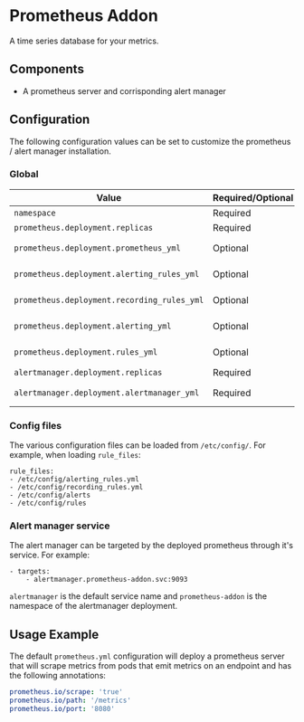 # Prometheus Addon

A time series database for your metrics.

## Components

- A prometheus server and corrisponding alert manager

## Configuration

The following configuration values can be set to customize the prometheus / alert manager installation.

### Global

| Value | Required/Optional | Description |
|-------|-------------------|-------------|
| `namespace` | Required | The namespace in which to deploy prometheus. |
| `prometheus.deployment.replicas` | Required | The number of prometheus replicas. |
| `prometheus.deployment.prometheus_yml` | Optional | The (global prometheus configuration)[https://www.prometheus.io/docs/prometheus/latest/configuration/configuration/] |
| `prometheus.deployment.alerting_rules_yml` | Optional | The (prometheus alerting rules)[https://www.prometheus.io/docs/prometheus/latest/configuration/alerting_rules/] |
| `prometheus.deployment.recording_rules_yml` | Optional | The (prometheus recording rules)[https://www.prometheus.io/docs/prometheus/latest/configuration/recording_rules/] |
| `prometheus.deployment.alerting_yml` | Optional | Additional (prometheus alerts can be configured here)[https://www.prometheus.io/docs/prometheus/latest/configuration/alerting_rules/] |
| `prometheus.deployment.rules_yml` | Optional | Additional (prometheus rules)[https://www.prometheus.io/docs/prometheus/latest/configuration/recording_rules/] |
| `alertmanager.deployment.replicas` | Required | The number of alertmanager replicas. |
| `alertmanager.deployment.alertmanager_yml` | Required | The (global yaml configuration for alert manager)[https://www.prometheus.io/docs/alerting/latest/configuration/] |

### Config files

The various configuration files can be loaded from `/etc/config/`.
For example, when loading `rule_files`:
```
rule_files:
- /etc/config/alerting_rules.yml
- /etc/config/recording_rules.yml
- /etc/config/alerts
- /etc/config/rules
```

### Alert manager service
The alert manager can be targeted by the deployed prometheus through it's service.
For example:
```
- targets:
    - alertmanager.prometheus-addon.svc:9093
```
`alertmanager` is the default service name and `prometheus-addon` is the namespace of the alertmanager deployment.

## Usage Example

The default `prometheus.yml` configuration will deploy a prometheus server
that will scrape metrics from pods that emit metrics
on an endpoint and has the following annotations:

```yaml
prometheus.io/scrape: 'true'
prometheus.io/path: '/metrics'
prometheus.io/port: '8080'
```
